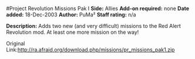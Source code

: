 #Project Revolution Missions Pak I
**Side:** Allies
**Add-on required:** none
**Date added:** 18-Dec-2003
**Author:** PuMa&#xB2;
**Staff rating:** n/a

**Description:** Adds two new (and very difficult) missions to the Red Alert Revolution mod. At least one more mission on the way!

Original Link:http://ra.afraid.org/download.php/missions/pr_missions_pak1.zip
